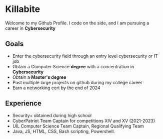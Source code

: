 # Killabite
Welcome to my Github Profile. I code on the side, and I am pursuing a career in **Cybersecurity**
## Goals
- Enter the cybersecurity field through an entry level cybersecurity or IT job
- Obtain a Computer Science **degree** with a concentration in **Cybersecurity**
- Obtain a **Master's degree**
- Post multiple large projects on github during my college career
- Earn a networking cert by the end of 2024
## Experience
- Security+ obtained during high school
- CyberPatriot Team Captain for competitions XIV and XV (2021-2023)
- UIL Computer Science Team Captain, Regional Qualifying Team
- Java, JS, HTML, CSS, Bash scripting, Powershell.

